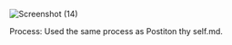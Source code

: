 ![Screenshot (14)](https://github.com/user-attachments/assets/7f6c6014-43fb-4761-b97b-1a248283df0b)

Process: Used the same process as Postiton thy self.md. 

